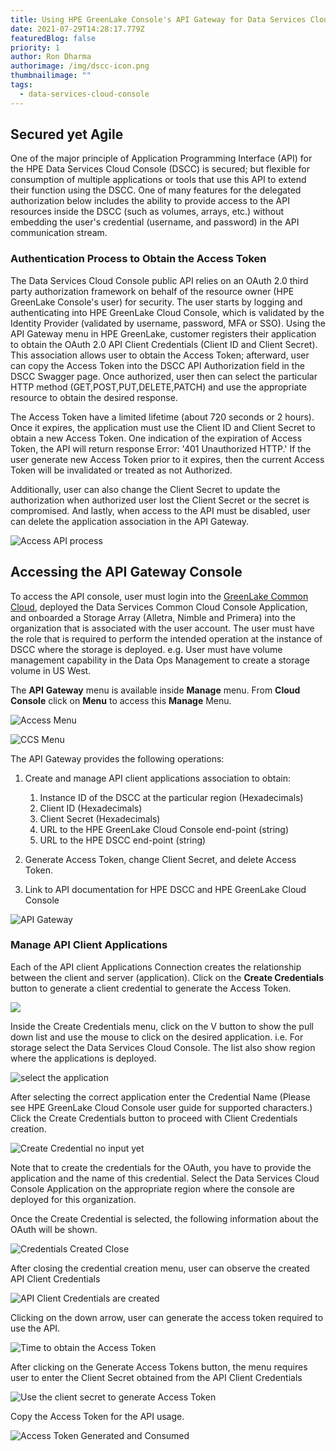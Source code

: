```yaml
---
title: Using HPE GreenLake Console's API Gateway for Data Services Cloud Console
date: 2021-07-29T14:28:17.779Z
featuredBlog: false
priority: 1
author: Ron Dharma
authorimage: /img/dscc-icon.png
thumbnailimage: ""
tags:
  - data-services-cloud-console
---
```

## Secured yet Agile

One of the major principle of Application Programming Interface (API) for the HPE Data Services Cloud Console (DSCC) is secured; but flexible for consumption of multiple applications or tools that use this API to extend their function using the DSCC. One of many features for the delegated authorization below includes the ability to provide access to the API resources inside the DSCC (such as volumes, arrays, etc.) without embedding the user's credential (username, and password) in the API communication stream.

### Authentication Process to Obtain the Access Token

The Data Services Cloud Console public API relies on an OAuth 2.0 third party authorization framework on behalf of the resource owner (HPE GreenLake Console's user) for security. The user starts by logging and authenticating into HPE GreenLake Cloud Console, which is validated by the Identity Provider (validated by username, password, MFA or SSO). Using the API Gateway menu in HPE GreenLake, customer registers their application to obtain the OAuth 2.0 API Client Credentials (Client ID and Client Secret). This association allows user to obtain the Access Token; afterward, user can copy the Access Token into the DSCC API Authorization field in the DSCC Swagger page. Once authorized, user then can select the particular HTTP method (GET,POST,PUT,DELETE,PATCH) and use the appropriate resource to obtain the desired response. 

The Access Token have a limited lifetime (about 720 seconds or 2 hours). Once it expires, the application must use the Client ID and Client Secret to obtain a new Access Token. One indication of the expiration of Access Token, the API will return response Error: '401 Unauthorized HTTP.'  If the user generate new Access Token prior to it expires, then the current Access Token will be invalidated or treated as not Authorized. 

Additionally, user can also change the Client Secret to update the authorization when authorized user lost the Client Secret or the secret is compromised. And lastly, when access to the API must be disabled, user can delete the application association in the API Gateway. 

![Access API process](/img/user-guide-for-authorization.png "Process to authenticate and to obtain secure access ")

## Accessing the API Gateway Console

To access the API console, user must login into the [GreenLake Common Cloud](https:\common.cloud.hpe.com), deployed the Data Services Common Cloud Console Application, and onboarded a Storage Array (Alletra, Nimble and Primera) into the organization that is associated with the user account. The user must have the role that is required to perform the intended operation at the instance of DSCC where the storage is deployed. e.g. User must have volume management capability in the Data Ops Management to create a storage volume in US West. 

The **API** **Gateway** menu is available inside **Manage** menu. From **Cloud Console** click on **Menu** to access this **Manage** Menu.

![Access Menu ](/img/accesing-manage-menu-from-console.png "Menu in Cloud Console")

![CCS Menu](/img/accesing-api-gateway-from-manage-menu.png "GreenLake Common Cloud Menu")

The API Gateway provides the following operations:

1. Create and manage API client applications association to obtain:

   1. Instance ID of the DSCC at the particular region (Hexadecimals)
   2. Client ID (Hexadecimals)
   3. Client Secret (Hexadecimals)
   4. URL to the HPE GreenLake Cloud Console end-point (string)
   5. URL to the HPE DSCC end-point (string)
2. Generate Access Token, change Client Secret, and delete Access Token.
3. Link to API documentation for HPE DSCC and HPE GreenLake Cloud Console 

![API Gateway](/img/api-gateway-block.png "DSCC API Gateway")

### Manage API Client Applications

Each of the API client Applications Connection creates the relationship between the client and server (application). Click on the **Create Credentials** button to generate a client credential to generate the Access Token.

![](/img/create-credentials-button.png)

Inside the Create Credentials menu, click on the V button to show the pull down list and use the mouse to click on the desired application. i.e. For storage select the Data Services Cloud Console. The list also show region where the applications is deployed.

![select the application](/img/select-the-desired-application.png "Choose application (DSCC)")

After selecting the correct application enter the Credential Name (Please see HPE GreenLake Cloud Console user guide for supported characters.) Click the Create Credentials button to proceed with Client Credentials creation.

![Create Credential no input yet](/img/create-credentials-menu.png "Generate Client Credentials 1st time")

Note that to create the credentials for the OAuth, you have to provide the application and the name of this credential. Select the Data Services Cloud Console Application on the appropriate region where the console are deployed for this organization.

Once the Create Credential is selected, the following information about the OAuth will be shown.

![](/img/api-client-credential-created.png "Credentials Created Close")

After closing the credential creation menu, user can observe the created API Client Credentials

![](/img/application-credential-created-prior-shown.png "API Client Credentials are created")

Clicking on the down arrow, user can generate the access token required to use the API.

![](/img/api-client-credential-get-access-token.png "Time to obtain the Access Token")

After clicking on the Generate Access Tokens button, the menu requires user to enter the Client Secret obtained from the API Client Credentials 

![](/img/generate-access-token-with-secret.png "Use the client secret to generate Access Token")

Copy the Access Token for the API usage.

![](/img/access-token-created-and-close.png "Access Token Generated and Consumed")